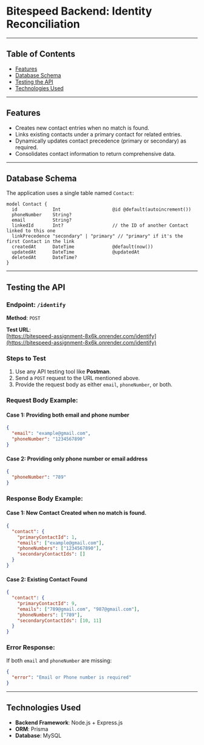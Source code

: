 # Bitespeed Backend: Identity Reconciliation

---

## Table of Contents

- [Features](#features)
- [Database Schema](#database-schema)
- [Testing the API](#testing-the-api)
- [Technologies Used](#technologies-used)

---

## Features

- Creates new contact entries when no match is found.
- Links existing contacts under a primary contact for related entries.
- Dynamically updates contact precedence (primary or secondary) as required.
- Consolidates contact information to return comprehensive data.

---

## Database Schema

The application uses a single table named `Contact`:

```prisma
model Contact {
  id             Int                   @id @default(autoincrement())
  phoneNumber    String?
  email          String?
  linkedId       Int?                  // the ID of another Contact linked to this one
  linkPrecedence "secondary" | "primary" // "primary" if it's the first Contact in the link
  createdAt      DateTime              @default(now())
  updatedAt      DateTime              @updatedAt
  deletedAt      DateTime?
}
```

---

## Testing the API

### Endpoint: `/identify`

**Method**: `POST`

**Test URL**:  
[https://bitespeed-assignment-8x6k.onrender.com/identify](https://bitespeed-assignment-8x6k.onrender.com/identify)

### Steps to Test

1. Use any API testing tool like **Postman**.
2. Send a `POST` request to the URL mentioned above.
3. Provide the request body as either `email`, `phoneNumber`, or both.

### Request Body Example:

#### Case 1: Providing both email and phone number
```json
{
  "email": "example@gmail.com",
  "phoneNumber": "1234567890"
}
```

#### Case 2: Providing only phone number or email address
```json
{
  "phoneNumber": "789"
}
```

### Response Body Example:

#### Case 1: New Contact Created when no match is found.
```json
{
  "contact": {
    "primaryContactId": 1,
    "emails": ["example@gmail.com"],
    "phoneNumbers": ["1234567890"],
    "secondaryContactIds": []
  }
}
```

#### Case 2: Existing Contact Found
```json
{
  "contact": {
    "primaryContactId": 9,
    "emails": ["789@gmail.com", "987@gmail.com"],
    "phoneNumbers": ["789"],
    "secondaryContactIds": [10, 11]
  }
}
```

### Error Response:
If both `email` and `phoneNumber` are missing:

```json
{
  "error": "Email or Phone number is required"
}
```

---


## Technologies Used

- **Backend Framework**: Node.js + Express.js  
- **ORM**: Prisma  
- **Database**: MySQL
